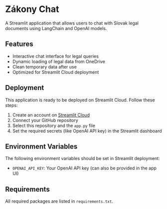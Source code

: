 # Zákony Chat

A Streamlit application that allows users to chat with Slovak legal documents using LangChain and OpenAI models.

## Features

- Interactive chat interface for legal queries
- Dynamic loading of legal data from OneDrive
- Clean temporary data after use
- Optimized for Streamlit Cloud deployment

## Deployment

This application is ready to be deployed on Streamlit Cloud. Follow these steps:

1. Create an account on [Streamlit Cloud](https://streamlit.io/cloud)
2. Connect your GitHub repository
3. Select this repository and the `app.py` file
4. Set the required secrets (like OpenAI API key) in the Streamlit dashboard

## Environment Variables

The following environment variables should be set in Streamlit deployment:

- `OPENAI_API_KEY`: Your OpenAI API key (can also be provided in the app UI)

## Requirements

All required packages are listed in `requirements.txt`.
